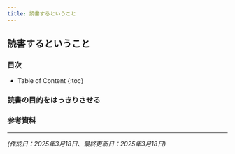 ```yaml
---
title: 読書するということ
---
```


<link href="https://satoshi-numata.github.io/notes/custom.css" rel="stylesheet">
<link href="https://use.fontawesome.com/releases/v6.7.2/css/all.css" rel="stylesheet">

## 読書するということ

### 目次

- Table of Content
{:toc}

### 読書の目的をはっきりさせる


### 参考資料

----

*(作成日：2025年3月18日、最終更新日：2025年3月18日)*

